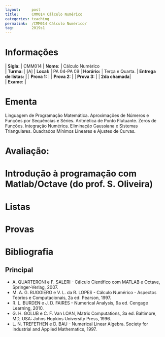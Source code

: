 ```yaml
---
layout:     post
title:      CMM014 Cálculo Numérico
categories: teaching
permalink:  /CMM014 Cálculo Numérico/
tag:        2019s1
---
```


# Informações

  | **Sigla:**   | CMM014
  | **Nome:**    | Cálculo Numérico  
  | **Turma:**   | [A]
  | **Local:**   | PA 04-PA 09
  | **Horário:** | Terça e Quarta. 
  | **Entrega de listas:** | 
  | **Prova 1:** | 
  | **Prova 2:** | 
  | **Prova 3:** | 
  | **2da chamada**|  
  | **Exame:**   | 

# Ementa

  Linguagem de Programação Matemática. Aproximações de Números e Funções por Sequências e Séries. Aritmética de Ponto Flutuante. Zeros de Funções. Integração Numérica. Eliminação Gaussiana e Sistemas Triangulares. 
  Quadrados Mínimos Lineares e Ajustes de Curvas.

# Avaliação:
  
# Introdução à programação com Matlab/Octave (do prof. S. Oliveira)

# Listas

# Provas


# Bibliografia

## Principal 

-  A. QUARTERONI e F. SALERI - Cálculo Científico com MATLAB e Octave, Springer-Verlag, 2007.
-  M. A. G. RUGGIERO e V. L. da R. LOPES - Cálculo Numérico - Aspectos Teórios e Computacionais, 2a ed. Pearson, 1997.
-  R. L. BURDEN e J. D. FAIRES - Numerical Analysis, 9a ed. Cengage Learning, 2010.
-  G. H. GOLUB e C. F. Van LOAN, Matrix Computations, 3a ed. Baltimore, MD, USA: Johns Hopkins University Press, 1996.
-  L. N. TREFETHEN e D. BAU - Numerical Linear Algebra. 
Society for Industrial and Applied Mathematics, 1997.
